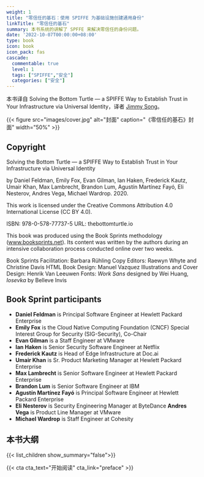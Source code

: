 ```yaml
---
weight: 1
title: "零信任的基石：使用 SPIFFE 为基础设施创建通用身份"
linkTitle: "零信任的基石"
summary: 本书系统的讲解了 SPFFE 来解决零信任的身份问题。
date: '2022-10-07T00:00:00+08:00'
type: book
icon: book
icon_pack: fas
cascade:
  commentable: true
  level: 1
  tags: ["SPIFFE","安全"]
  categories: ["安全"]
---
```


本书译自 Solving the Bottom Turtle — a SPIFFE Way to Establish Trust in Your Infrastructure via Universal Identity，译者 [Jimmy Song](https://jimmysong.io)。

{{< figure src="images/cover.jpg" alt="封面" caption="《零信任的基石》封面" width="50%" >}}

## Copyright

Solving the Bottom Turtle — a SPIFFE Way to Establish Trust in Your Infrastructure via Universal Identity

by Daniel Feldman, Emily Fox, Evan Gilman, Ian Haken, Frederick Kautz, Umair Khan, Max Lambrecht, Brandon Lum, Agustín Martínez Fayó, Eli Nesterov, Andres Vega, Michael Wardrop. 2020.

This work is licensed under the Creative Commons Attribution 4.0 International License (CC BY 4.0).

ISBN: 978-0-578-77737-5 URL: thebottomturtle.io

This book was produced using the Book Sprints methodology (www.booksprints.net). Its content was written by the authors during an intensive collaboration process conducted online over two weeks.

Book Sprints Facilitation: Barbara Rühling
Copy Editors: Raewyn Whyte and Christine Davis
HTML Book Design: Manuel Vazquez
Illustrations and Cover Design: Henrik Van Leeuwen
Fonts: *Work Sans* designed by Wei Huang, *Iosevka* by Belleve Invis

## Book Sprint participants

- **Daniel Feldman** is Principal Software Engineer at Hewlett Packard Enterprise
- **Emily Fox** is the Cloud Native Computing Foundation (CNCF) Special Interest Group for Security (SIG-Security), Co-Chair
- **Evan Gilman** is a Staff Engineer at VMware
- **Ian Haken** is Senior Security Software Engineer at Netflix
- **Frederick Kautz** is Head of Edge Infrastructure at Doc.ai
- **Umair Khan** is Sr. Product Marketing Manager at Hewlett Packard Enterprise
- **Max Lambrecht** is Senior Software Engineer at Hewlett Packard Enterprise
- **Brandon Lum** is Senior Software Engineer at IBM
- **Agustín Martínez Fayó** is Principal Software Engineer at Hewlett Packard Enterprise
- **Eli Nesterov** is Security Engineering Manager at ByteDance **Andres Vega** is Product Line Manager at VMware
- **Michael Wardrop** is Staff Engineer at Cohesity

## 本书大纲

{{< list_children show_summary="false">}}

{{< cta cta_text="开始阅读" cta_link="preface" >}}

